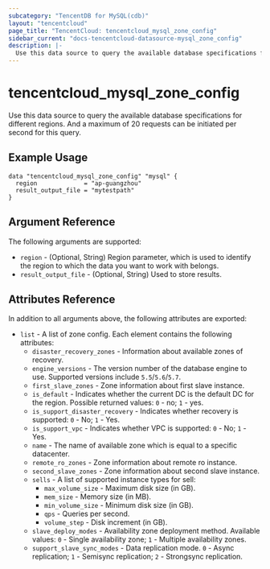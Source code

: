 ```yaml
---
subcategory: "TencentDB for MySQL(cdb)"
layout: "tencentcloud"
page_title: "TencentCloud: tencentcloud_mysql_zone_config"
sidebar_current: "docs-tencentcloud-datasource-mysql_zone_config"
description: |-
  Use this data source to query the available database specifications for different regions. And a maximum of 20 requests can be initiated per second for this query.
---
```


# tencentcloud_mysql_zone_config

Use this data source to query the available database specifications for different regions. And a maximum of 20 requests can be initiated per second for this query.

## Example Usage

```hcl
data "tencentcloud_mysql_zone_config" "mysql" {
  region             = "ap-guangzhou"
  result_output_file = "mytestpath"
}
```

## Argument Reference

The following arguments are supported:

* `region` - (Optional, String) Region parameter, which is used to identify the region to which the data you want to work with belongs.
* `result_output_file` - (Optional, String) Used to store results.

## Attributes Reference

In addition to all arguments above, the following attributes are exported:

* `list` - A list of zone config. Each element contains the following attributes:
  * `disaster_recovery_zones` - Information about available zones of recovery.
  * `engine_versions` - The version number of the database engine to use. Supported versions include `5.5`/`5.6`/`5.7`.
  * `first_slave_zones` - Zone information about first slave instance.
  * `is_default` - Indicates whether the current DC is the default DC for the region. Possible returned values: `0` - no; `1` - yes.
  * `is_support_disaster_recovery` - Indicates whether recovery is supported: `0` - No; `1` - Yes.
  * `is_support_vpc` - Indicates whether VPC is supported: `0` - No; `1` - Yes.
  * `name` - The name of available zone which is equal to a specific datacenter.
  * `remote_ro_zones` - Zone information about remote ro instance.
  * `second_slave_zones` - Zone information about second slave instance.
  * `sells` - A list of supported instance types for sell:
    * `max_volume_size` - Maximum disk size (in GB).
    * `mem_size` - Memory size (in MB).
    * `min_volume_size` - Minimum disk size (in GB).
    * `qps` - Queries per second.
    * `volume_step` - Disk increment (in GB).
  * `slave_deploy_modes` - Availability zone deployment method. Available values: `0` - Single availability zone; `1` - Multiple availability zones.
  * `support_slave_sync_modes` - Data replication mode. `0` - Async replication; `1` - Semisync replication; `2` - Strongsync replication.


